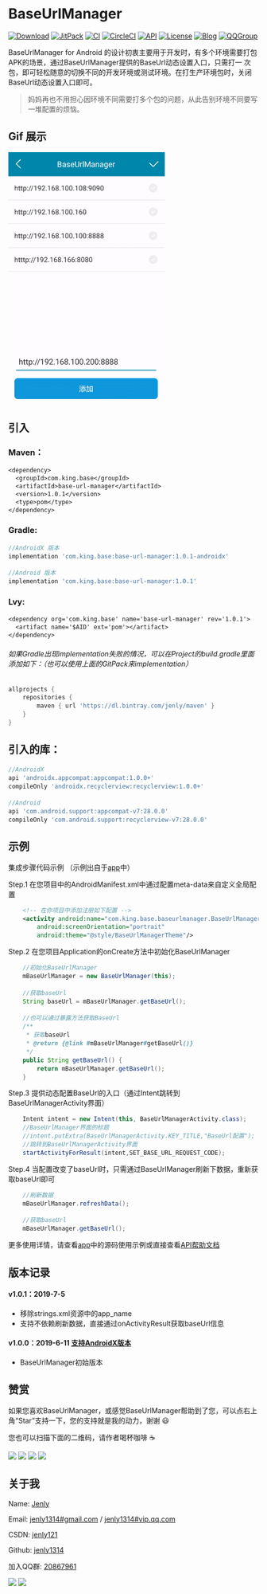 # BaseUrlManager

[![Download](https://img.shields.io/badge/download-App-blue.svg)](https://raw.githubusercontent.com/jenly1314/BaseUrlManager/master/app/release/app-release.apk)
[![JitPack](https://jitpack.io/v/jenly1314/BaseUrlManager.svg)](https://jitpack.io/#jenly1314/BaseUrlManager)
[![CI](https://travis-ci.org/jenly1314/BaseUrlManager.svg?branch=master)](https://travis-ci.org/jenly1314/BaseUrlManager)
[![CircleCI](https://circleci.com/gh/jenly1314/BaseUrlManager.svg?style=svg)](https://circleci.com/gh/jenly1314/BaseUrlManager)
[![API](https://img.shields.io/badge/API-16%2B-blue.svg?style=flat)](https://android-arsenal.com/api?level=16)
[![License](https://img.shields.io/badge/license-MIT-blue.svg)](https://opensource.org/licenses/mit-license.php)
[![Blog](https://img.shields.io/badge/blog-Jenly-9933CC.svg)](https://jenly1314.github.io)
[![QQGroup](https://img.shields.io/badge/QQGroup-20867961-blue.svg)](http://shang.qq.com/wpa/qunwpa?idkey=8fcc6a2f88552ea44b1411582c94fd124f7bb3ec227e2a400dbbfaad3dc2f5ad)

BaseUrlManager for Android 的设计初衷主要用于开发时，有多个环境需要打包APK的场景，通过BaseUrlManager提供的BaseUrl动态设置入口，只需打一
次包，即可轻松随意的切换不同的开发环境或测试环境。在打生产环境包时，关闭BaseUrl动态设置入口即可。

> 妈妈再也不用担心因环境不同需要打多个包的问题，从此告别环境不同要写一堆配置的烦恼。

## Gif 展示
![Image](GIF.gif)

## 引入

### Maven：
```maven
<dependency>
  <groupId>com.king.base</groupId>
  <artifactId>base-url-manager</artifactId>
  <version>1.0.1</version>
  <type>pom</type>
</dependency>
```
### Gradle:
```gradle
//AndroidX 版本
implementation 'com.king.base:base-url-manager:1.0.1-androidx'

//Android 版本
implementation 'com.king.base:base-url-manager:1.0.1'
```

### Lvy:
```lvy
<dependency org='com.king.base' name='base-url-manager' rev='1.0.1'>
  <artifact name='$AID' ext='pom'></artifact>
</dependency>
```

###### 如果Gradle出现implementation失败的情况，可以在Project的build.gradle里面添加如下：（也可以使用上面的GitPack来implementation）
```gradle
allprojects {
    repositories {
        maven { url 'https://dl.bintray.com/jenly/maven' }
    }
}
```

## 引入的库：
```gradle
//AndroidX
api 'androidx.appcompat:appcompat:1.0.0+'
compileOnly 'androidx.recyclerview:recyclerview:1.0.0+'

//Android
api 'com.android.support:appcompat-v7:28.0.0'
compileOnly 'com.android.support:recyclerview-v7:28.0.0'
```

## 示例

集成步骤代码示例 （示例出自于[app](app)中）

Step.1 在您项目中的AndroidManifest.xml中通过配置meta-data来自定义全局配置
```xml
    <!-- 在你项目中添加注册如下配置 -->
    <activity android:name="com.king.base.baseurlmanager.BaseUrlManagerActivity"
        android:screenOrientation="portrait"
        android:theme="@style/BaseUrlManagerTheme"/>
```

Step.2 在您项目Application的onCreate方法中初始化BaseUrlManager

```java
    //初始化BaseUrlManager
    mBaseUrlManager = new BaseUrlManager(this);

    //获取baseUrl
    String baseUrl = mBaseUrlManager.getBaseUrl();

    //也可以通过暴露方法获取BaseUrl
    /**
     * 获取baseUrl
     * @return {@link #mBaseUrlManager#getBaseUrl()}
     */
    public String getBaseUrl() {
        return mBaseUrlManager.getBaseUrl();
    }

```

Step.3 提供动态配置BaseUrl的入口（通过Intent跳转到BaseUrlManagerActivity界面）
```JAVA
    Intent intent = new Intent(this, BaseUrlManagerActivity.class);
    //BaseUrlManager界面的标题
    //intent.putExtra(BaseUrlManagerActivity.KEY_TITLE,"BaseUrl配置");
    //跳转到BaseUrlManagerActivity界面
    startActivityForResult(intent,SET_BASE_URL_REQUEST_CODE);
```

Step.4 当配置改变了baseUrl时，只需通过BaseUrlManager刷新下数据，重新获取baseUrl即可
```java
    //刷新数据
    mBaseUrlManager.refreshData();

    //获取baseUrl
    mBaseUrlManager.getBaseUrl();

```

更多使用详情，请查看[app](app)中的源码使用示例或直接查看[API帮助文档](https://jenly1314.github.io/projects/BaseUrlManager/doc/)

## 版本记录

#### v1.0.1：2019-7-5
*  移除strings.xml资源中的app_name
*  支持不依赖刷新数据，直接通过onActivityResult获取baseUrl信息

#### v1.0.0：2019-6-11   [支持AndroidX版本](https://github.com/jenly1314/BaseUrlManager/tree/androidx)
*  BaseUrlManager初始版本

## 赞赏
如果您喜欢BaseUrlManager，或感觉BaseUrlManager帮助到了您，可以点右上角“Star”支持一下，您的支持就是我的动力，谢谢 :smiley:<p>
您也可以扫描下面的二维码，请作者喝杯咖啡 :coffee:
    <div>
        <img src="https://jenly1314.github.io/image/pay/wxpay.png" width="280" heght="350">
        <img src="https://jenly1314.github.io/image/pay/alipay.png" width="280" heght="350">
        <img src="https://jenly1314.github.io/image/pay/qqpay.png" width="280" heght="350">
        <img src="https://jenly1314.github.io/image/alipay_red_envelopes.jpg" width="233" heght="350">
    </div>

## 关于我
   Name: <a title="关于作者" href="https://about.me/jenly1314" target="_blank">Jenly</a>

   Email: <a title="欢迎邮件与我交流" href="mailto:jenly1314@gmail.com" target="_blank">jenly1314#gmail.com</a> / <a title="给我发邮件"
href="mailto:jenly1314@vip.qq.com" target="_blank">jenly1314#vip.qq.com</a>

   CSDN: <a title="CSDN博客" href="http://blog.csdn.net/jenly121" target="_blank">jenly121</a>

   Github: <a title="Github开源项目" href="https://github.com/jenly1314" target="_blank">jenly1314</a>

   加入QQ群: <a title="点击加入QQ群" href="http://shang.qq.com/wpa/qunwpa?
idkey=8fcc6a2f88552ea44b1411582c94fd124f7bb3ec227e2a400dbbfaad3dc2f5ad" target="_blank">20867961</a>
   <div>
       <img src="https://jenly1314.github.io/image/jenly666.png">
       <img src="https://jenly1314.github.io/image/qqgourp.png">
   </div>